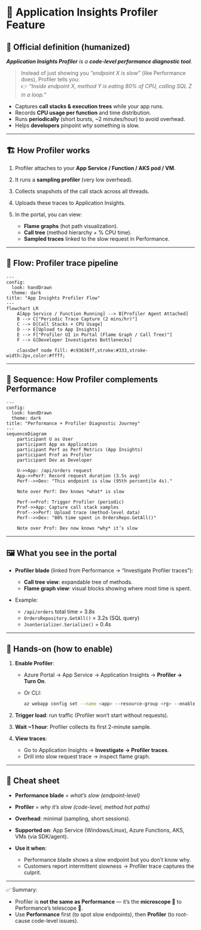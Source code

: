 # 🔎 Application Insights Profiler Feature

## 📖 Official definition (humanized)

_**Application Insights Profiler** is a **code-level performance diagnostic tool**._

> Instead of just showing you _“endpoint X is slow”_ (like Performance does), Profiler tells you:  
> 👉 _“Inside endpoint X, method Y is eating 80% of CPU, calling SQL Z in a loop.”_

- Captures **call stacks & execution trees** while your app runs.
- Records **CPU usage per function** and time distribution.
- Runs **periodically** (short bursts, ~2 minutes/hour) to avoid overhead.
- Helps **developers** pinpoint _why_ something is slow.

---

## 🏗️ How Profiler works

1. Profiler attaches to your **App Service / Function / AKS pod / VM**.
2. It runs a **sampling profiler** (very low overhead).
3. Collects snapshots of the call stack across all threads.
4. Uploads these traces to Application Insights.
5. In the portal, you can view:

   - **Flame graphs** (hot path visualization).
   - **Call tree** (method hierarchy + % CPU time).
   - **Sampled traces** linked to the slow request in Performance.

---

## 🧭 Flow: Profiler trace pipeline

```mermaid
---
config:
  look: handDrawn
  theme: dark
title: "App Insights Profiler Flow"
---
flowchart LR
    A[App Service / Function Running] --> B[Profiler Agent Attached]
    B --> C["Periodic Trace Capture (2 mins/hr)"]
    C --> D[Call Stacks + CPU Usage]
    D --> E[Upload to App Insights]
    E --> F["Profiler UI in Portal (Flame Graph / Call Tree)"]
    F --> G[Developer Investigates Bottlenecks]

    classDef node fill: #c93636ff,stroke:#333,stroke-width:2px,color:#ffff;

```

---

## 📜 Sequence: How Profiler complements Performance

```mermaid
---
config:
  look: handDrawn
  theme: dark
title: "Performance + Profiler Diagnostic Journey"
---
sequenceDiagram
    participant U as User
    participant App as Application
    participant Perf as Perf Metrics (App Insights)
    participant Prof as Profiler
    participant Dev as Developer

    U->>App: /api/orders request
    App->>Perf: Record request duration (3.5s avg)
    Perf-->>Dev: "This endpoint is slow (95th percentile 4s)."

    Note over Perf: Dev knows *what* is slow

    Perf->>Prof: Trigger Profiler (periodic)
    Prof->>App: Capture call stack samples
    Prof-->>Perf: Upload trace (method-level data)
    Perf-->>Dev: "80% time spent in OrdersRepo.GetAll()"

    Note over Prof: Dev now knows *why* it’s slow
```

---

## 🖼️ What you see in the portal

- **Profiler blade** (linked from Performance → “Investigate Profiler traces”):

  - **Call tree view**: expandable tree of methods.
  - **Flame graph view**: visual blocks showing where most time is spent.

- Example:

  - `/api/orders` total time = 3.8s
  - `OrdersRepository.GetAll()` = 3.2s (SQL query)
  - `JsonSerializer.Serialize()` = 0.4s

---

## 🧪 Hands-on (how to enable)

1. **Enable Profiler**:

   - Azure Portal → App Service → Application Insights → **Profiler → Turn On**.
   - Or CLI:

     ```bash
     az webapp config set --name <app> --resource-group <rg> --enable-app-insights-profiler true
     ```

2. **Trigger load**: run traffic (Profiler won’t start without requests).
3. **Wait ~1 hour**: Profiler collects its first 2-minute sample.
4. **View traces**:

   - Go to Application Insights → **Investigate → Profiler traces**.
   - Drill into slow request trace → inspect flame graph.

---

## 🧠 Cheat sheet

- **Performance blade** = _what’s slow (endpoint-level)_
- **Profiler** = _why it’s slow (code-level, method hot paths)_
- **Overhead**: minimal (sampling, short sessions).
- **Supported on**: App Service (Windows/Linux), Azure Functions, AKS, VMs (via SDK/agent).
- **Use it when**:

  - Performance blade shows a slow endpoint but you don’t know why.
  - Customers report intermittent slowness → Profiler trace captures the culprit.

---

✅ Summary:

- Profiler is **not the same as Performance** — it’s the **microscope 🔬** to Performance’s telescope 🔭.
- Use **Performance** first (to spot slow endpoints), then **Profiler** (to root-cause code-level issues).

